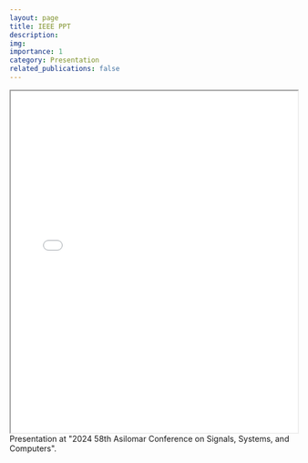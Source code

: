 ```yaml
---
layout: page
title: IEEE PPT
description: 
img: 
importance: 1
category: Presentation
related_publications: false
---
```



<div class="row">
    <div class="col-sm mt-3 mt-md-0">
        <iframe src="assets/pdf/PPT.pdf" width="100%" height="600px"></iframe>
    </div>
</div>
<div class="caption">
    Presentation at "2024 58th Asilomar Conference on Signals, Systems, and Computers".
</div>